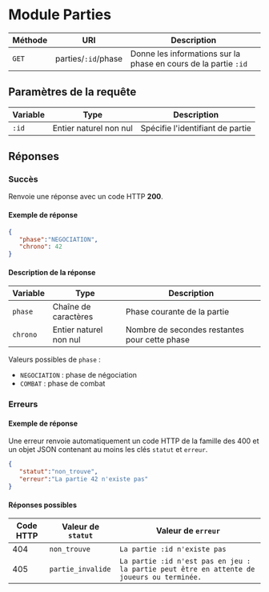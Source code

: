 # Module Parties

Méthode | URI | Description
------------- | ------------- | -------------
`GET`  | parties/`:id`/phase | Donne les informations sur la phase en cours de la partie `:id`

## Paramètres de la requête
Variable | Type | Description
------------- | ------------- | -------------
`:id`  | Entier naturel non nul | Spécifie l'identifiant de partie

## Réponses
### Succès
Renvoie une réponse avec un code HTTP **200**.

#### Exemple de réponse
```json
{
   "phase":"NEGOCIATION",
   "chrono": 42
}
```
#### Description de la réponse
Variable | Type | Description
------------- | ------------- | -------------
`phase`  | Chaîne de caractères | Phase courante de la partie
`chrono`  | Entier naturel non nul | Nombre de secondes restantes pour cette phase

Valeurs possibles de `phase` :
- `NEGOCIATION` : phase de négociation
- `COMBAT` : phase de combat

### Erreurs
#### Exemple de réponse
Une erreur renvoie automatiquement un code HTTP de la famille des 400 et un objet JSON contenant au moins les clés `statut` et `erreur`.
```json
{
   "statut":"non_trouve",
   "erreur":"La partie 42 n'existe pas"
}
```

#### Réponses possibles
Code HTTP | Valeur de `statut` | Valeur de `erreur`
------------- | ------------- | -------------
404  | `non_trouve` | `La partie :id n'existe pas`
405  | `partie_invalide` | `La partie :id n'est pas en jeu : la partie peut être en attente de joueurs ou terminée.`